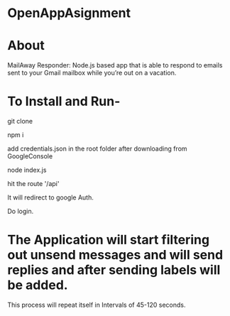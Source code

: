 ﻿# OpenAppAsignment
# About
MailAway Responder: Node.js based app that is able to respond to emails sent to your Gmail mailbox while you’re out on a vacation.
# To Install and Run-
 git clone 
 
 npm i
 
 add credentials.json in the root folder after downloading from GoogleConsole
 
 node index.js
 
 hit the route '/api'
 
 It will redirect to google Auth.
 
 Do login.
 
# The Application will start filtering out unsend messages and will send replies and after sending labels will be added.
This process will repeat itself in Intervals of 45-120 seconds.

